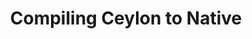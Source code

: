 ---
layout: gsoc
categories: gsoc2016
divid: mafo
title: Compiling Ceylon to Native
description: We are in a stage that world is moving ahead with the cloud and mobile ready applications. Currently OpenDF is a matured web application and we want to extend our capabilities to the next level. You will select two major platforms (iOS, Android, Windows Phone) and develop native clients for OpenDF and will also write the UI test cases and unit test cases.
requiredknowledge: <ul><li>Java, Android development, JUnit, Espresso</li><li>Visual Studio, C#, XAML, Universal App development, Windows Phone App development</li><li>Xcode, Swift/Cocoa, XCTest/Kivi/Specta or similar testing framework.</li><ul>
possiblementors: Charitha Elvitgala (charitha@scorelab.org), Rumesh Hapuarachchi (rehrumesh@gmail.com)
---